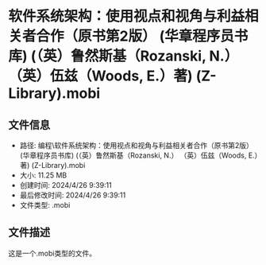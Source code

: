 ﻿# 软件系统架构：使用视点和视角与利益相关者合作（原书第2版） (华章程序员书库) (（英）鲁然斯基（Rozanski, N.）  （英）伍兹（Woods, E.）著) (Z-Library).mobi

## 文件信息
- 路径: 编程\软件系统架构：使用视点和视角与利益相关者合作（原书第2版） (华章程序员书库) (（英）鲁然斯基（Rozanski, N.）  （英）伍兹（Woods, E.）著) (Z-Library).mobi
- 大小: 11.25 MB
- 创建时间: 2024/4/26 9:39:11
- 最后修改时间: 2024/4/26 9:39:11
- 文件类型: .mobi

## 文件描述
这是一个.mobi类型的文件。

